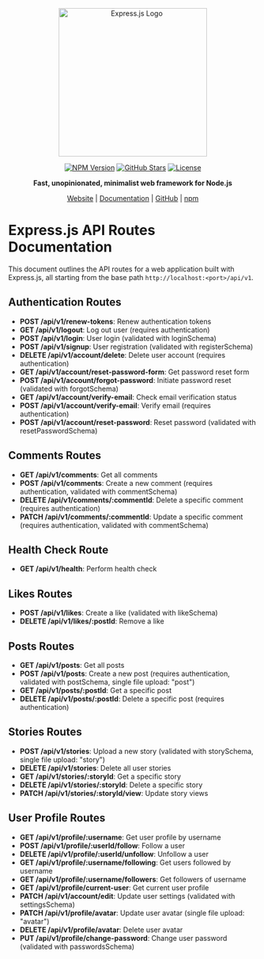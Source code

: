 <div align="center">
  <img src="https://camo.githubusercontent.com/86f61f7d4367c71a580e11af0bcd4f333d1b967225a679a12998657db1307dd3/68747470733a2f2f692e636c6f756475702e636f6d2f7a6659366c4c376546612d3330303078333030302e706e67" alt="Express.js Logo" width="300"/>
</div>

<div align="center">

[![NPM Version](https://img.shields.io/npm/v/express.svg)](https://www.npmjs.com/package/express)
[![GitHub Stars](https://img.shields.io/github/stars/expressjs/express.svg)](https://github.com/expressjs/express)
[![License](https://img.shields.io/npm/l/express.svg)](https://github.com/expressjs/express/blob/master/LICENSE)

**Fast, unopinionated, minimalist web framework for Node.js**

[Website](https://expressjs.com/) | [Documentation](https://expressjs.com/en/5x/api.html) | [GitHub](https://github.com/expressjs/express) | [npm](https://www.npmjs.com/package/express)

</div>

# Express.js API Routes Documentation

This document outlines the API routes for a web application built with Express.js, all starting from the base path `http://localhost:<port>/api/v1`.

## Authentication Routes

- **POST /api/v1/renew-tokens**: Renew authentication tokens
- **GET /api/v1/logout**: Log out user (requires authentication)
- **POST /api/v1/login**: User login (validated with loginSchema)
- **POST /api/v1/signup**: User registration (validated with registerSchema)
- **DELETE /api/v1/account/delete**: Delete user account (requires authentication)
- **GET /api/v1/account/reset-password-form**: Get password reset form
- **POST /api/v1/account/forgot-password**: Initiate password reset (validated with forgotSchema)
- **GET /api/v1/account/verify-email**: Check email verification status
- **POST /api/v1/account/verify-email**: Verify email (requires authentication)
- **POST /api/v1/account/reset-password**: Reset password (validated with resetPasswordSchema)

## Comments Routes

- **GET /api/v1/comments**: Get all comments
- **POST /api/v1/comments**: Create a new comment (requires authentication, validated with commentSchema)
- **DELETE /api/v1/comments/:commentId**: Delete a specific comment (requires authentication)
- **PATCH /api/v1/comments/:commentId**: Update a specific comment (requires authentication, validated with commentSchema)

## Health Check Route

- **GET /api/v1/health**: Perform health check

## Likes Routes

- **POST /api/v1/likes**: Create a like (validated with likeSchema)
- **DELETE /api/v1/likes/:postId**: Remove a like

## Posts Routes

- **GET /api/v1/posts**: Get all posts
- **POST /api/v1/posts**: Create a new post (requires authentication, validated with postSchema, single file upload: "post")
- **GET /api/v1/posts/:postId**: Get a specific post
- **DELETE /api/v1/posts/:postId**: Delete a specific post (requires authentication)

## Stories Routes

- **POST /api/v1/stories**: Upload a new story (validated with storySchema, single file upload: "story")
- **DELETE /api/v1/stories**: Delete all user stories
- **GET /api/v1/stories/:storyId**: Get a specific story
- **DELETE /api/v1/stories/:storyId**: Delete a specific story
- **PATCH /api/v1/stories/:storyId/view**: Update story views

## User Profile Routes

- **GET /api/v1/profile/:username**: Get user profile by username
- **POST /api/v1/profile/:userId/follow**: Follow a user
- **DELETE /api/v1/profile/:userId/unfollow**: Unfollow a user
- **GET /api/v1/profile/:username/following**: Get users followed by username
- **GET /api/v1/profile/:username/followers**: Get followers of username
- **GET /api/v1/profile/current-user**: Get current user profile
- **PATCH /api/v1/account/edit**: Update user settings (validated with settingsSchema)
- **PATCH /api/v1/profile/avatar**: Update user avatar (single file upload: "avatar")
- **DELETE /api/v1/profile/avatar**: Delete user avatar
- **PUT /api/v1/profile/change-password**: Change user password (validated with passwordsSchema)
